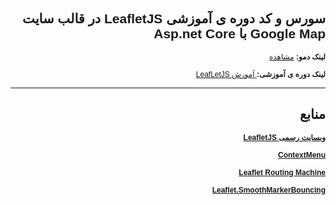 <h2 dir="rtl"><span style="font-family:Tahoma,Geneva,sans-serif">سورس و کد دوره ی آموزشی LeafletJS در قالب سایت Google Map با Asp.net Core</span></h2>

<p dir="rtl"><span style="font-size:12px"><strong><span style="font-family:Tahoma,Geneva,sans-serif">لینک دمو: </span></strong><span style="font-family:Tahoma,Geneva,sans-serif"><a href="http://maps.demos.dotnetlearn.com/" target="_blank">مشاهده</a></span></span></p>

<p dir="rtl"><span style="font-size:12px"><strong><span style="font-family:Tahoma,Geneva,sans-serif">لینک دوره ی آموزشی:<a href="https://dotnetlearn.com/fa/Tutorial/Learn_LeafletJS_in_GoogleMap_Asp_Net_Core_3" target="_blank"> </a></span></strong><span style="font-family:Tahoma,Geneva,sans-serif"><a href="https://dotnetlearn.com/fa/Tutorial/Learn_LeafletJS_in_GoogleMap_Asp_Net_Core_3" target="_blank">آموزش LeafLetJS</a>&nbsp;</span></span></p>

<hr />
<h2 dir="rtl">منابع</h2>

<p dir="rtl"><span style="font-size:12px"><strong><span style="font-family:Tahoma,Geneva,sans-serif"><a href="https://leafletjs.com/" target="_blank">وبسایت رسمی LeafletJS</a></span></strong></span></p>

<p dir="rtl"><strong><span style="font-size:12px"><strong><span style="font-family:Tahoma,Geneva,sans-serif"><a href="https://github.com/aratcliffe/Leaflet.contextmenu" target="_blank">ContextMenu</a></span></strong></span></strong></p>

<p dir="rtl"><strong><strong><span style="font-size:12px"><strong><span style="font-family:Tahoma,Geneva,sans-serif"><a href="https://www.liedman.net/leaflet-routing-machine/" target="_blank">Leaflet Routing Machine</a></span></strong></span></strong></strong></p>

<p dir="rtl"><strong><strong><strong><span style="font-size:12px"><strong><span style="font-family:Tahoma,Geneva,sans-serif"><a href="https://github.com/hosuaby/Leaflet.SmoothMarkerBouncing" target="_blank">Leaflet.SmoothMarkerBouncing</a></span></strong></span></strong></strong></strong></p>
